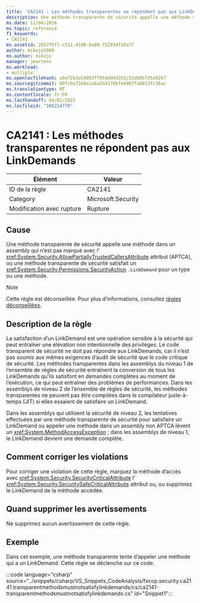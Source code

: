 ```yaml
---
title: 'CA2141 : Les méthodes transparentes ne répondent pas aux LinkDemands'
description: Une méthode transparente de sécurité appelle une méthode dans un assembly qui n’est pas marqué avec l’attribut APTCA, ou une méthode transparente de sécurité satisfait une demande LinkDemand pour un type ou une méthode.
ms.date: 11/04/2016
ms.topic: reference
f1_keywords:
- CA2141
ms.assetid: 2957f5f7-c511-4180-ba80-752034f10a77
author: mikejo5000
ms.author: mikejo
manager: jmartens
ms.workload:
- multiple
ms.openlocfilehash: a9af2b3a54803ff85ddd49251c55d085735a9267
ms.sourcegitcommit: 80fc9a72e9a1aba2d417dbfee997fab013fc36ac
ms.translationtype: MT
ms.contentlocale: fr-FR
ms.lasthandoff: 04/02/2021
ms.locfileid: "106214770"
---
```

# <a name="ca2141transparent-methods-must-not-satisfy-linkdemands"></a>CA2141 : Les méthodes transparentes ne répondent pas aux LinkDemands

|Élément|Valeur|
|-|-|
|ID de la règle|CA2141|
|Category|Microsoft.Security|
|Modification avec rupture|Rupture|

## <a name="cause"></a>Cause
Une méthode transparente de sécurité appelle une méthode dans un assembly qui n’est pas marqué avec l' <xref:System.Security.AllowPartiallyTrustedCallersAttribute> attribut (APTCA), ou une méthode transparente de sécurité satisfait un <xref:System.Security.Permissions.SecurityAction> `.LinkDemand` pour un type ou une méthode.

> [!NOTE]
> Cette règle est déconseillée. Pour plus d’informations, consultez [règles déconseillées](fxcop-unported-deprecated-rules.md).

## <a name="rule-description"></a>Description de la règle
La satisfaction d’un LinkDemand est une opération sensible à la sécurité qui peut entraîner une élévation non intentionnelle des privilèges. Le code transparent de sécurité ne doit pas répondre aux LinkDemands, car il n’est pas soumis aux mêmes exigences d’audit de sécurité que le code critique de sécurité. Les méthodes transparentes dans les assemblys du niveau 1 de l’ensemble de règles de sécurité entraînent la conversion de tous les LinkDemands qu’ils satisfont en demandes complètes au moment de l’exécution, ce qui peut entraîner des problèmes de performances. Dans les assemblys de niveau 2 de l’ensemble de règles de sécurité, les méthodes transparentes ne peuvent pas être compilées dans le compilateur juste-à-temps (JIT) si elles essaient de satisfaire un LinkDemand.

Dans les assemblys qui utilisent la sécurité de niveau 2, les tentatives effectuées par une méthode transparente de sécurité pour satisfaire un LinkDemand ou appeler une méthode dans un assembly non APTCA lèvent un <xref:System.MethodAccessException> ; dans les assemblys de niveau 1, le LinkDemand devient une demande complète.

## <a name="how-to-fix-violations"></a>Comment corriger les violations
Pour corriger une violation de cette règle, marquez la méthode d’accès avec <xref:System.Security.SecurityCriticalAttribute> l' <xref:System.Security.SecuritySafeCriticalAttribute> attribut ou, ou supprimez le LinkDemand de la méthode accédée.

## <a name="when-to-suppress-warnings"></a>Quand supprimer les avertissements
Ne supprimez aucun avertissement de cette règle.

## <a name="example"></a>Exemple
Dans cet exemple, une méthode transparente tente d’appeler une méthode qui a un LinkDemand. Cette règle se déclenche sur ce code.

:::code language="csharp" source="../snippets/csharp/VS_Snippets_CodeAnalysis/fxcop.security.ca2141.transparentmethodsmustnotsatisfylinkdemands/cs/ca2141-transparentmethodsmustnotsatisfylinkdemands.cs" id="Snippet1":::
